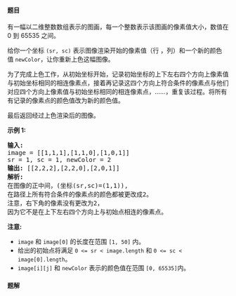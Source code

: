 #### 题目
<p>有一幅以二维整数数组表示的图画，每一个整数表示该图画的像素值大小，数值在 0 到 65535 之间。</p>

<p>给你一个坐标&nbsp;<code>(sr, sc)</code>&nbsp;表示图像渲染开始的像素值（行 ，列）和一个新的颜色值&nbsp;<code>newColor</code>，让你重新上色这幅图像。</p>

<p>为了完成上色工作，从初始坐标开始，记录初始坐标的上下左右四个方向上像素值与初始坐标相同的相连像素点，接着再记录这四个方向上符合条件的像素点与他们对应四个方向上像素值与初始坐标相同的相连像素点，&hellip;&hellip;，重复该过程。将所有有记录的像素点的颜色值改为新的颜色值。</p>

<p>最后返回经过上色渲染后的图像。</p>

<p><strong>示例 1:</strong></p>

<pre>
<strong>输入:</strong> 
image = [[1,1,1],[1,1,0],[1,0,1]]
sr = 1, sc = 1, newColor = 2
<strong>输出:</strong> [[2,2,2],[2,2,0],[2,0,1]]
<strong>解析:</strong> 
在图像的正中间，(坐标(sr,sc)=(1,1)),
在路径上所有符合条件的像素点的颜色都被更改成2。
注意，右下角的像素没有更改为2，
因为它不是在上下左右四个方向上与初始点相连的像素点。
</pre>

<p><strong>注意:</strong></p>

<ul>
	<li><code>image</code> 和&nbsp;<code>image[0]</code>&nbsp;的长度在范围&nbsp;<code>[1, 50]</code> 内。</li>
	<li>给出的初始点将满足&nbsp;<code>0 &lt;= sr &lt; image.length</code> 和&nbsp;<code>0 &lt;= sc &lt; image[0].length</code>。</li>
	<li><code>image[i][j]</code> 和&nbsp;<code>newColor</code>&nbsp;表示的颜色值在范围&nbsp;<code>[0, 65535]</code>内。</li>
</ul>


 #### 题解